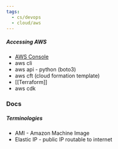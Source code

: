 ```yaml
---
tags:
  - cs/devops
  - cloud/aws
---
```

##### Accessing AWS
- [AWS Console](console.aws.amazon.com)
- aws cli
- aws api - python (boto3)
- aws cft (cloud formation template)
- [[Terraform]]
- aws cdk

### Docs

##### Terminologies
- AMI - Amazon Machine Image
- Elastic IP - public IP routable to internet